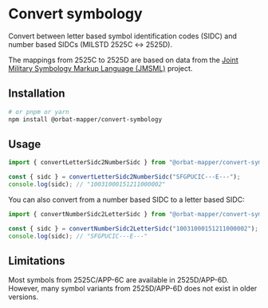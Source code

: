 # Convert symbology

Convert between letter based symbol identification codes (SIDC) and number based SIDCs (MILSTD 2525C ↔ 2525D).

The mappings from 2525C to 2525D are based on data from
the [Joint Military Symbology Markup Language (JMSML)](https://github.com/Esri/joint-military-symbology-xml)
project.

## Installation

```bash
# or pnpm or yarn
npm install @orbat-mapper/convert-symbology
```

## Usage

```javascript
import { convertLetterSidc2NumberSidc } from "@orbat-mapper/convert-symbology";

const { sidc } = convertLetterSidc2NumberSidc("SFGPUCIC---E---");
console.log(sidc); // "10031000151211000002"
```

You can also convert from a number based SIDC to a letter based SIDC:

```javascript
import { convertNumberSidc2LetterSidc } from "@orbat-mapper/convert-symbology";

const { sidc } = convertNumberSidc2LetterSidc("10031000151211000002");
console.log(sidc); // "SFGPUCIC---E---"
```

## Limitations

Most symbols from 2525C/APP-6C are available in 2525D/APP-6D. However, many symbol variants from 2525D/APP-6D does not
exist in older versions.
